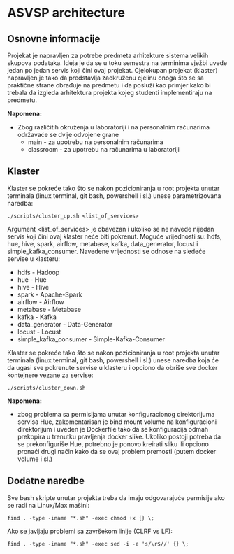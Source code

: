 # ASVSP architecture

## Osnovne informacije

Projekat je napravljen za potrebe predmeta arhitekture sistema velikih skupova podataka. Ideja je da se u toku semestra na terminima vježbi uvede jedan po jedan servis koji čini ovaj projekat. Cjelokupan projekat (klaster) napravljen je tako da predstavlja zaokruženu cjelinu onoga što se sa praktične strane obrađuje na predmetu i da posluži kao primjer kako bi trebala da izgleda arhitektura projekta kojeg studenti implementiraju na predmetu.

**Napomena:**
* Zbog različitih okruženja u laboratoriji i na personalnim računarima održavaće se dvije odvojene grane
    * main - za upotrebu na personalnim računarima
    * classroom - za upotrebu na računarima u laboratoriji

## Klaster

Klaster se pokreće tako što se nakon pozicioniranja u root projekta unutar terminala (linux terminal, git bash, powershell i sl.) unese parametrizovana naredba:

```./scripts/cluster_up.sh <list_of_services>```

Argument <list_of_services> je obavezan i ukoliko se ne navede nijedan servis koji čini ovaj klaster neće biti pokrenut. Moguće vrijednosti su: hdfs, hue, hive, spark, airflow, metabase, kafka, data_generator, locust i simple_kafka_consumer. Navedene vrijednosti se odnose na sledeće servise u klasteru:
* hdfs - Hadoop
* hue - Hue
* hive - Hive
* spark - Apache-Spark
* airflow - Airflow
* metabase - Metabase
* kafka - Kafka
* data_generator - Data-Generator
* locust - Locust
* simple_kafka_consumer - Simple-Kafka-Consumer

Klaster se pokreće tako što se nakon pozicioniranja u root projekta unutar terminala (linux terminal, git bash, powershell i sl.) unese naredba koja će da ugasi sve pokrenute servise u klasteru i opciono da obriše sve docker kontejnere vezane za servise:

```./scripts/cluster_down.sh```

**Napomena:**
* zbog problema sa permisijama unutar konfiguracionog direktorijuma servisa Hue, zakomentarisan je bind mount volume na konfiguracioni direktorijum i uveden je Dockerfile tako da se konfiguracija odmah prekopira u trenutku pravljenja docker slike. Ukoliko postoji potreba da se prekonfiguriše Hue, potrebno je ponovo kreirati sliku ili opciono pronaći drugi način kako da se ovaj problem premosti (putem docker volume i sl.)

## Dodatne naredbe

Sve bash skripte unutar projekta treba da imaju odgovarajuće permisije ako se radi na Linux/Max mašini:

```find . -type -iname "*.sh" -exec chmod +x {} \;```

Ako se javljaju problemi sa završekom linije (CLRF vs LF):

```find . -type -iname "*.sh" -exec sed -i -e 's/\r$//' {} \;```
